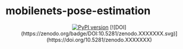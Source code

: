 # mobilenets-pose-estimation

<p align="center">
    <!-- doi badges -->
    <a href="https://doi.org/10.1109/AVSS.2018.8639378"><img src="https://badge.fury.io/py/nerfstudio.svg" alt="PyPI version"></a>
    [![DOI](https://zenodo.org/badge/DOI:10.5281/zenodo.XXXXXXX.svg)](https://doi.org/10.5281/zenodo.XXXXXXX)
</p>
